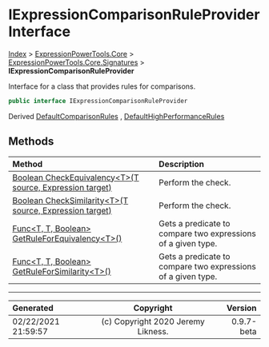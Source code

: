 ﻿# IExpressionComparisonRuleProvider Interface

[Index](../index.md) > [ExpressionPowerTools.Core](ExpressionPowerTools.Core.a.md) > [ExpressionPowerTools.Core.Signatures](ExpressionPowerTools.Core.Signatures.n.md) > **IExpressionComparisonRuleProvider**

Interface for a class that provides rules for comparisons.

```csharp
public interface IExpressionComparisonRuleProvider
```

Derived  [DefaultComparisonRules](ExpressionPowerTools.Core.Comparisons.DefaultComparisonRules.cs.md) ,  [DefaultHighPerformanceRules](ExpressionPowerTools.Core.Comparisons.DefaultHighPerformanceRules.cs.md) 

## Methods

| Method | Description |
| :-- | :-- |
| [Boolean CheckEquivalency&lt;T>(T source, Expression target)](ExpressionPowerTools.Core.Signatures.IExpressionComparisonRuleProvider.CheckEquivalency.m.md) | Perform the check. |
| [Boolean CheckSimilarity&lt;T>(T source, Expression target)](ExpressionPowerTools.Core.Signatures.IExpressionComparisonRuleProvider.CheckSimilarity.m.md) | Perform the check. |
| [Func&lt;T, T, Boolean> GetRuleForEquivalency&lt;T>()](ExpressionPowerTools.Core.Signatures.IExpressionComparisonRuleProvider.GetRuleForEquivalency.m.md) | Gets a predicate to compare two expressions of a given type. |
| [Func&lt;T, T, Boolean> GetRuleForSimilarity&lt;T>()](ExpressionPowerTools.Core.Signatures.IExpressionComparisonRuleProvider.GetRuleForSimilarity.m.md) | Gets a predicate to compare two expressions of a given type. |

---

| Generated | Copyright | Version |
| :-- | :-: | --: |
| 02/22/2021 21:59:57 | (c) Copyright 2020 Jeremy Likness. | 0.9.7-beta |
